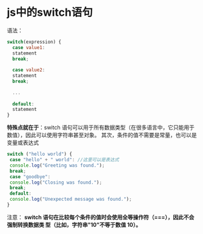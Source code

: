 # js中的switch语句

语法：

```js
switch(expression) {
  case value1:
  statement
  break;
  
  case value2:
  statement
  break;
  
  ...
  
  default:
  statement
}
```



**特殊点就在于**：switch 语句可以用于所有数据类型（在很多语言中，它只能用于数值），因此可以使用字符串甚至对象。 其次，条件的值不需要是常量，也可以是变量或表达式

```js
switch ("hello world") { 
 case "hello" + " world": //这里可以是表达式
 console.log("Greeting was found."); 
 break; 
 case "goodbye": 
 console.log("Closing was found."); 
 break; 
 default: 
 console.log("Unexpected message was found."); 
} 
```



注意： **switch 语句在比较每个条件的值时会使用全等操作符（===），因此不会强制转换数据类 型（比如，字符串"10"不等于数值 10）。**